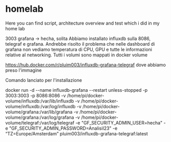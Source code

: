 # homelab
Here you can find script, architecture overview and test which i did in my home lab



3003 grafana -> hecha, solita
Abbiamo installato influxdb sulla 8086, telegraf e grafana. Andrebbe risolto il problema che nelle dashboard di grafana non vediamo temperatura di CPU, GPU e tutte le informazioni relative al networking.
Tutti i volumi sono mappati in docker volume

https://hub.docker.com/r/pluim003/influxdb-grafana-telegraf dove abbiamo preso l'immagine

Comando lanciato per l'installazione 

docker run -d   --name influxdb-grafana   --restart unless-stopped   -p 3003:3003   -p 8086:8086   -v /home/pi/docker-volume/influxdb:/var/lib/influxdb   -v /home/pi/docker-volume/influxdb:/var/log/influxdb   -v /home/pi/docker-volume/grafana:/var/lib/grafana   -v /home/pi/docker-volume/grafana:/var/log/grafana   -v /home/pi/docker-volume/telegraf:/var/log/telegraf   -e "GF_SECURITY_ADMIN_USER=hecha"   -e "GF_SECURITY_ADMIN_PASSWORD=AnalisiI23"   -e “TZ=Europe/Amsterdam”  pluim003/influxdb-grafana-telegraf:latest
